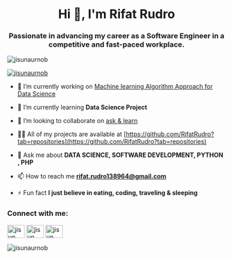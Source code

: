 <h1 align="center">Hi 👋, I'm Rifat Rudro</h1>
<h3 align="center">Passionate in advancing my career as a Software Engineer in a competitive and fast-paced workplace.</h3>

<p align="left"> <img src="https://komarev.com/ghpvc/?username=jisunaurnob&label=Profile%20views&color=0e75b6&style=flat" alt="jisunaurnob" /> </p>

<p align="left"> <a href="https://github.com/ryo-ma/github-profile-trophy"><img src="https://github-profile-trophy.vercel.app/?username=jisunaurnob" alt="jisunaurnob" /></a> </p>

- 🔭 I’m currently working on [Machine learning Algorithm Approach for Data Science ](https://github.com/RifatRudro/Machine-Learning-)

- 🌱 I’m currently learning **Data Science Project**

- 👯 I’m looking to collaborate on [ask & learn](https://github.com/RifatRudro/Machine-Learning-)

- 👨‍💻 All of my projects are available at [https://github.com/RifatRudro?tab=repositories](https://github.com/RifatRudro?tab=repositories)

- 💬 Ask me about **DATA SCIENCE, SOFTWARE DEVELOPMENT, PYTHON , PHP**

- 📫 How to reach me **rifat.rudro138964@gmail.com**

- ⚡ Fun fact **I just believe in eating, coding, traveling & sleeping**

<h3 align="left">Connect with me:</h3>
<p align="left">
<a href="https://https://www.linkedin.com/in/rifatrudro//" target="blank"><img align="center" src="https://raw.githubusercontent.com/rahuldkjain/github-profile-readme-generator/master/src/images/icons/Social/linked-in-alt.svg" alt="jisun aurnob" height="30" width="40" /></a>
<a href="https://https://www.facebook.com/rifat.rudro007/" target="blank"><img align="center" src="https://raw.githubusercontent.com/rahuldkjain/github-profile-readme-generator/master/src/images/icons/Social/facebook.svg" alt="jisun aurnob" height="30" width="40" /></a>
<a href="https://https://www.instagram.com/rifatrudro007/" target="blank"><img align="center" src="https://raw.githubusercontent.com/rahuldkjain/github-profile-readme-generator/master/src/images/icons/Social/instagram.svg" alt="jisun aurnob" height="30" width="40" /></a>
</p>

<p><img align="center" src="https://github-readme-stats.vercel.app/api/top-langs?username=jisunaurnob&show_icons=true&locale=en&layout=compact" alt="jisunaurnob" /></p>


